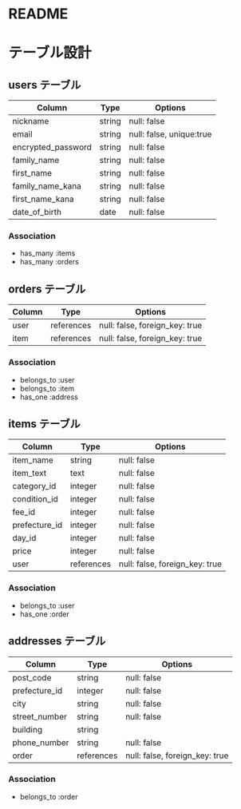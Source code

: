 # README
# テーブル設計
 
## users テーブル
 
| Column              | Type   | Options                  |
| ------------------- | ------ | ------------------------ |
| nickname            | string | null: false              |
| email               | string | null: false, unique:true |
| encrypted_password  | string | null: false              |
| family_name         | string | null: false              | 
| first_name          | string | null: false              |
| family_name_kana    | string | null: false              |
| first_name_kana     | string | null: false              |
| date_of_birth       | date   | null: false              |
 
### Association
 
- has_many :items
- has_many :orders

## orders テーブル
 
| Column        | Type       | Options                        |
| ------------- | ---------- | ------------------------------ |
| user          | references | null: false, foreign_key: true |
| item          | references | null: false, foreign_key: true |

### Association
 
- belongs_to :user
- belongs_to :item
- has_one :address
 
## items テーブル
 
| Column        | Type       | Options                        |
| ------------- | ---------- | ------------------------------ |
| item_name     | string     | null: false                    |
| item_text     | text       | null: false                    |
| category_id   | integer    | null: false                    |
| condition_id  | integer    | null: false                    |
| fee_id        | integer    | null: false                    |
| prefecture_id | integer    | null: false                    |
| day_id        | integer    | null: false                    |
| price         | integer    | null: false                    |
| user          | references | null: false, foreign_key: true |
 
### Association
 
- belongs_to :user
- has_one :order

 
## addresses テーブル
 
| Column        | Type       | Options                        |
| ------------- | ---------- | ------------------------------ |
| post_code     | string     | null: false                    |
| prefecture_id | integer    | null: false                    |
| city          | string     | null: false                    |
| street_number | string     | null: false                    |
| building      | string     |                                |
| phone_number  | string     | null: false                    |
| order         | references | null: false, foreign_key: true |

 
### Association

- belongs_to :order
 